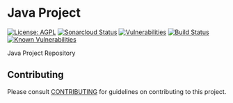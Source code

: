 # Java Project

[![License: AGPL](https://img.shields.io/badge/License-AGPL-blue.svg)](https://github.com/gotreasa/java-project/blob/main/LICENSE)
[![Sonarcloud Status](https://sonarcloud.io/api/project_badges/measure?project=gotreasa_java-project&metric=alert_status)](https://sonarcloud.io/dashboard?id=gotreasa_java-project)
[![Vulnerabilities](https://sonarcloud.io/api/project_badges/measure?project=gotreasa_java-project&metric=vulnerabilities)](https://sonarcloud.io/summary/new_code?id=gotreasa_java-project)
[![Build Status](https://github.com/gotreasa/java-project/actions/workflows/pipeline.yml/badge.svg)](https://github.com/gotreasa/java-project/actions/workflows/pipeline.yml)
[![Known Vulnerabilities](https://snyk.io/test/github/gotreasa/java-project/badge.svg?style=flat-square)](https://snyk.io/test/github/gotreasa/java-project)

Java Project Repository

## Contributing

Please consult [CONTRIBUTING](./CONTRIBUTING.md) for guidelines on contributing to this project.
